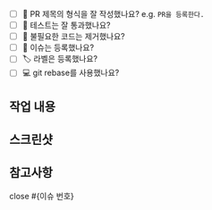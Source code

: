 - [ ] 🔀 PR 제목의 형식을 잘 작성했나요? e.g. `PR을 등록한다.` 
- [ ] 💯 테스트는 잘 통과했나요?
- [ ] 🧹 불필요한 코드는 제거했나요?
- [ ] 💭 이슈는 등록했나요?
- [ ] 🏷️ 라벨은 등록했나요?
- [ ] 💻 git rebase를 사용했나요?

## 작업 내용

## 스크린샷

## 참고사항

close #{이슈 번호}
